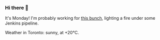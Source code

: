 ### Hi there :wave:

It's Monday! I'm probably working for [this bunch](https://github.com/kohofinancial), lighting a fire under some Jenkins pipeline.

Weather in Toronto: sunny, at +20°C.
